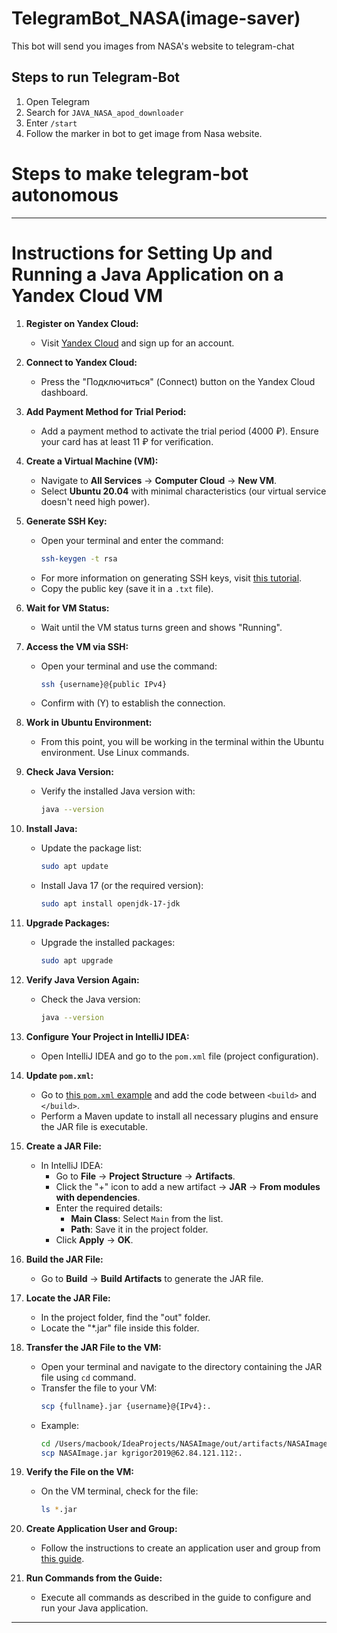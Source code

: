 # TelegramBot_NASA(image-saver)
This bot will send you images from NASA's website to telegram-chat

## Steps to run Telegram-Bot
1. Open Telegram
2. Search for `JAVA_NASA_apod_downloader`
3. Enter `/start`
4. Follow the marker in bot to get image from Nasa website.


# Steps to make telegram-bot autonomous 
---
# Instructions for Setting Up and Running a Java Application on a Yandex Cloud VM

1. **Register on Yandex Cloud:**
    - Visit [Yandex Cloud](https://cloud.yandex.ru) and sign up for an account.

2. **Connect to Yandex Cloud:**
    - Press the "Подключиться" (Connect) button on the Yandex Cloud dashboard.

3. **Add Payment Method for Trial Period:**
    - Add a payment method to activate the trial period (4000 ₽). Ensure your card has at least 11 ₽ for verification.

4. **Create a Virtual Machine (VM):**
    - Navigate to **All Services** -> **Computer Cloud** -> **New VM**.
    - Select **Ubuntu 20.04** with minimal characteristics (our virtual service doesn't need high power).

5. **Generate SSH Key:**
    - Open your terminal and enter the command:
      ```sh
      ssh-keygen -t rsa
      ```
    - For more information on generating SSH keys, visit [this tutorial](https://selectel.ru/blog/tutorials/how-to-generate-ssh/).
    - Copy the public key (save it in a `.txt` file).

6. **Wait for VM Status:**
    - Wait until the VM status turns green and shows "Running".

7. **Access the VM via SSH:**
    - Open your terminal and use the command:
      ```sh
      ssh {username}@{public IPv4}
      ```
    - Confirm with (Y) to establish the connection.

8. **Work in Ubuntu Environment:**
    - From this point, you will be working in the terminal within the Ubuntu environment. Use Linux commands.

9. **Check Java Version:**
    - Verify the installed Java version with:
      ```sh
      java --version
      ```

10. **Install Java:**
    - Update the package list:
      ```sh
      sudo apt update
      ```
    - Install Java 17 (or the required version):
      ```sh
      sudo apt install openjdk-17-jdk
      ```

11. **Upgrade Packages:**
    - Upgrade the installed packages:
      ```sh
      sudo apt upgrade
      ```

12. **Verify Java Version Again:**
    - Check the Java version:
      ```sh
      java --version
      ```

13. **Configure Your Project in IntelliJ IDEA:**
    - Open IntelliJ IDEA and go to the `pom.xml` file (project configuration).

14. **Update `pom.xml`:**
    - Go to [this `pom.xml` example](https://github.com/netology-code/jdfree-homeworks/blob/jdfree-6/04/pom.xml) and add the code between `<build>` and `</build>`.
    - Perform a Maven update to install all necessary plugins and ensure the JAR file is executable.

15. **Create a JAR File:**
    - In IntelliJ IDEA:
        - Go to **File** -> **Project Structure** -> **Artifacts**.
        - Click the "+" icon to add a new artifact -> **JAR** -> **From modules with dependencies**.
        - Enter the required details:
            - **Main Class**: Select `Main` from the list.
            - **Path**: Save it in the project folder.
        - Click **Apply** -> **OK**.

16. **Build the JAR File:**
    - Go to **Build** -> **Build Artifacts** to generate the JAR file.

17. **Locate the JAR File:**
    - In the project folder, find the "out" folder.
    - Locate the "*.jar" file inside this folder.

18. **Transfer the JAR File to the VM:**
    - Open your terminal and navigate to the directory containing the JAR file using `cd` command.
    - Transfer the file to your VM:
      ```sh
      scp {fullname}.jar {username}@{IPv4}:.
      ```
    - Example:
      ```sh
      cd /Users/macbook/IdeaProjects/NASAImage/out/artifacts/NASAImage_jar2
      scp NASAImage.jar kgrigor2019@62.84.121.112:.
      ```

19. **Verify the File on the VM:**
    - On the VM terminal, check for the file:
      ```sh
      ls *.jar
      ```

20. **Create Application User and Group:**
    - Follow the instructions to create an application user and group from [this guide](https://computingforgeeks.com/how-to-run-java-jar-application-with-systemd-on-linux/).

21. **Run Commands from the Guide:**
    - Execute all commands as described in the guide to configure and run your Java application.

---
